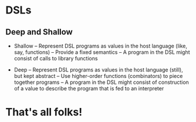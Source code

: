 # DSLs

## Deep and Shallow

- Shallow
    – Represent DSL programs as values in the host language (like, say, functions)
    – Provide a fixed semantics
    – A program in the DSL might consist of calls to library functions

- Deep
    – Represent DSL programs as values in the host language (still), but kept abstract
    – Use higher-order functions (combinators) to piece together programs
    – A program in the DSL might consist of construction of a value to describe the program that is fed to an interpreter




# That's all folks!


